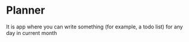 # Planner
It is app where you can write something (for example, a todo list) for any day in current month
